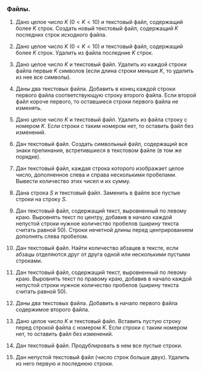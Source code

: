 ### Файлы.

1. Дано целое число $K$ ($0 < K < 10$) и текстовый файл, содержащий более $K$ строк. Создать новый текстовый файл, содержащий $K$ последних строк исходного файла.

2. Дано целое число $K$ ($0 < K < 10$) и текстовый файл, содержащий более $K$ строк. Удалить из файла последние $K$ строк.

3. Дано целое число $K$ и текстовый файл. Удалить из каждой строки файла первые $K$ символов (если длина строки меньше $K$, то удалить из нее все символы).

4. Даны два текстовых файла. Добавить в конец каждой строки первого файла соответствующую строку второго файла. Если второй файл короче первого, то оставшиеся строки первого файла не изменять.

5. Дано целое число $K$ и текстовый файл. Удалить из файла строку с номером $K$. Если строки с таким номером нет, то оставить файл без изменений.

6. Дан текстовый файл. Создать символьный файл, содержащий все знаки препинания, встретившиеся в текстовом файле (в том же порядке).

7. Дан текстовый файл, каждая строка которого изображает целое число, дополненное слева и справа несколькими пробелами. Вывести количество этих чисел и их сумму.

8. Дана строка $S$ и текстовый файл. Заменить в файле все пустые строки на строку $S$.

9. Дан текстовый файл, содержащий текст, выровненный по левому краю. Выровнять текст по центру, добавив в начало каждой непустой строки нужное количество пробелов (ширину текста считать равной 50). Строки нечетной длины перед центрированием дополнять слева пробелом.

10. Дан текстовый файл. Найти количество абзацев в тексте, если абзацы отделяются друг от друга одной или несколькими пустыми строками.

11. Дан текстовый файл, содержащий текст, выровненный по левому краю. Выровнять текст по правому краю, добавив в начало каждой непустой строки нужное количество пробелов (ширину текста считать равной 50).

12. Даны два текстовых файла. Добавить в начало первого файла содержимое второго файла.

13. Дано целое число $K$ и текстовый файл. Вставить пустую строку перед строкой
файла с номером $K$. Если строки с таким номером нет, то оставить файл без изменений.

14. Дан текстовый файл. Продублировать в нем все пустые строки.

15. Дан непустой текстовый файл (число строк больше двух). Удалить из него первую и последнюю строки.